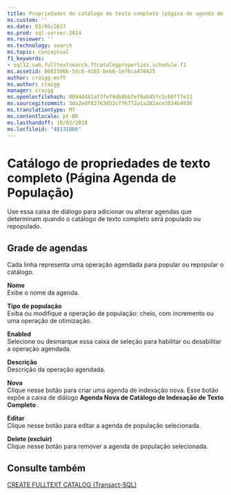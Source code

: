 ```yaml
---
title: Propriedades do catálogo de texto completo (página de agenda de população) | Microsoft Docs
ms.custom: ''
ms.date: 03/06/2017
ms.prod: sql-server-2014
ms.reviewer: ''
ms.technology: search
ms.topic: conceptual
f1_keywords:
- sql12.swb.fulltextsearch.ftcatalogproperties.schedule.f1
ms.assetid: 8681506b-5dc6-4165-beb6-1e76ca470425
author: craigg-msft
ms.author: craigg
manager: craigg
ms.openlocfilehash: 8094d481af3fef9db8bb7ef9ab45fc5c66ff7e11
ms.sourcegitcommit: 3da2edf82763852cff6772a1a282ace3034b4936
ms.translationtype: MT
ms.contentlocale: pt-BR
ms.lasthandoff: 10/02/2018
ms.locfileid: "48131866"
---
```

# <a name="full-text-catalog-properties-population-schedule-page"></a>Catálogo de propriedades de texto completo (Página Agenda de População)
  Use essa caixa de diálogo para adicionar ou alterar agendas que determinam quando o catálogo de texto completo será populado ou repopulado.  
  
## <a name="schedules-grid"></a>Grade de agendas  
 Cada linha representa uma operação agendada para popular ou repopular o catálogo.  
  
 **Nome**  
 Exibe o nome da agenda.  
  
 **Tipo de população**  
 Exiba ou modifique a operação de população: cheio, com incremento ou uma operação de otimização.  
  
 **Enabled**  
 Selecione ou desmarque essa caixa de seleção para habilitar ou desabilitar a operação agendada.  
  
 **Descrição**  
 Descrição da operação agendada.  
  
 **Nova**  
 Clique nesse botão para criar uma agenda de indexação nova. Esse botão expõe a caixa de diálogo **Agenda Nova de Catálogo de Indexação de Texto Completo** .  
  
 **Editar**  
 Clique nesse botão para editar a agenda de população selecionada.  
  
 **Delete (excluir)**  
 Clique nesse botão para remover a agenda de população selecionada.  
  
## <a name="see-also"></a>Consulte também  
 [CREATE FULLTEXT CATALOG &#40;Transact-SQL&#41;](/sql/t-sql/statements/create-fulltext-catalog-transact-sql)  
  
  
